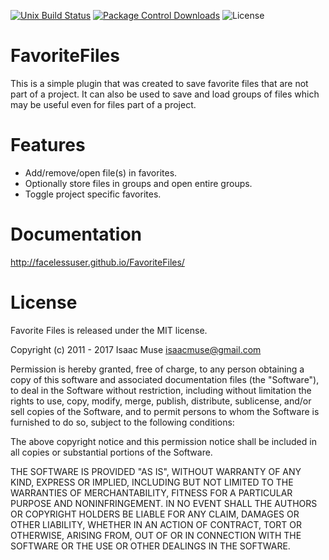 [![Unix Build Status][travis-image]][travis-link]
[![Package Control Downloads][pc-image]][pc-link]
![License][license-image]
# FavoriteFiles

This is a simple plugin that was created to save favorite files that are not part of a project.  It can also be used to save and load groups of files which may be useful even for files part of a project.

# Features

- Add/remove/open file(s) in favorites.
- Optionally store files in groups and open entire groups.
- Toggle project specific favorites.

# Documentation

http://facelessuser.github.io/FavoriteFiles/

# License

Favorite Files is released under the MIT license.

Copyright (c) 2011 - 2017 Isaac Muse <isaacmuse@gmail.com>

Permission is hereby granted, free of charge, to any person obtaining a copy of this software and associated documentation files (the "Software"), to deal in the Software without restriction, including without limitation the rights to use, copy, modify, merge, publish, distribute, sublicense, and/or sell copies of the Software, and to permit persons to whom the Software is furnished to do so, subject to the following conditions:

The above copyright notice and this permission notice shall be included in all copies or substantial portions of the Software.

THE SOFTWARE IS PROVIDED "AS IS", WITHOUT WARRANTY OF ANY KIND, EXPRESS OR IMPLIED, INCLUDING BUT NOT LIMITED TO THE WARRANTIES OF MERCHANTABILITY, FITNESS FOR A PARTICULAR PURPOSE AND NONINFRINGEMENT. IN NO EVENT SHALL THE AUTHORS OR COPYRIGHT HOLDERS BE LIABLE FOR ANY CLAIM, DAMAGES OR OTHER LIABILITY, WHETHER IN AN ACTION OF CONTRACT, TORT OR OTHERWISE, ARISING FROM, OUT OF OR IN CONNECTION WITH THE SOFTWARE OR THE USE OR OTHER DEALINGS IN THE SOFTWARE.

[travis-image]: https://img.shields.io/travis/facelessuser/FavoriteFiles/master.svg
[travis-link]: https://travis-ci.org/facelessuser/FavoriteFiles
[pc-image]: https://img.shields.io/packagecontrol/dt/FavoriteFiles.svg
[pc-link]: https://packagecontrol.io/packages/FavoriteFiles
[license-image]: https://img.shields.io/badge/license-MIT-blue.svg
